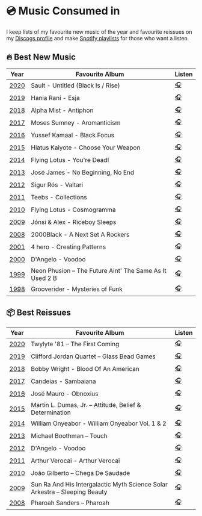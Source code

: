 # 💿 Music Consumed in 

I keep lists of my favourite new music of the year and favourite reissues on my [Discogs profile](https://www.discogs.com/user/oemebamo/lists) and make [Spotify playlists](https://open.spotify.com/user/116694013?si=elZ3j5jUQom1bn0mLyu2bw) for those who want a listen. 

## 🔥 Best New Music

| Year | Favourite Album | Listen |
| --- | --- | --- |
| [2020](https://www.discogs.com/lists/-2020-Best-New-Music/552240) | Sault - Untitled (Black Is / Rise) | [🎧](https://open.spotify.com/playlist/3RrRRrNusnqNZF7XWP8dKx?si=aGoXYNxNRx-d6UF-XKoy9g) |
| [2019](https://www.discogs.com/lists/-2019-Best-New-Music/477834) | Hania Rani - Esja | [🎧](https://open.spotify.com/playlist/20FvwdYGpIbY2Y5ZjWZo7Y?si=8gTX4khPRAyTRp8sIpjkwA) |
| [2018](https://www.discogs.com/lists/-2018-Best-New-Music/407504) | Alpha Mist - Antiphon | [🎧](https://open.spotify.com/user/116694013/playlist/4Kb3fCdASK1G2DB33bdlpb?si=EDIto6EFSWKNNgUM1ArxSg) |
| [2017](https://www.discogs.com/lists/-2017-Best-New-Music/377551) | Moses Sumney - Aromanticism | [🎧](https://open.spotify.com/user/116694013/playlist/4ocBlXla0rcgXYGEAlZiyR) |
| [2016](https://www.discogs.com/lists/-2016-Best-New-Music/321740) | Yussef Kamaal - Black Focus | [🎧](https://open.spotify.com/user/116694013/playlist/0ATpsCwLlpjneikmFHS9bm) |
| [2015](https://www.discogs.com/lists/-2015-Best-New-Music/267676) | Hiatus Kaiyote - Choose Your Weapon | [🎧](https://open.spotify.com/user/116694013/playlist/2guGeFLVQGqYsUeOkwvyzc) |
| [2014](https://www.discogs.com/lists/-2014-Best-New-Music/269679) | Flying Lotus - You're Dead! | [🎧](https://open.spotify.com/user/116694013/playlist/7b0y2TIqqLBdynSxEvl8Bm) |
| [2013](https://www.discogs.com/lists/-2013-Best-New-Music/269680) | José James - No Beginning, No End | [🎧](https://open.spotify.com/user/116694013/playlist/2JvGAF8MpqMJuwEvQyFMEN) |
| [2012](https://www.discogs.com/lists/-2012-Best-New-Music/269692) | Sigur Rós - Valtari | [🎧](https://open.spotify.com/user/116694013/playlist/5gSeqacokV89uIBoOSWKZW) |
| [2011](https://www.discogs.com/lists/-2011-Best-New-Music/407692) | Teebs - Collections | [🎧](https://open.spotify.com/user/116694013/playlist/3WCTw8YbpxrKCxK4cASVTy) |
| [2010](https://www.discogs.com/lists/-2010-Best-New-Music/407700) | Flying Lotus - Cosmogramma | [🎧](https://open.spotify.com/user/116694013/playlist/1vEIDiRBhTG4hLMgspfAfx) |
| [2009](https://www.discogs.com/lists/-2009-Best-New-Music/407737) | Jónsi & Alex - Riceboy Sleeps | [🎧](https://open.spotify.com/user/116694013/playlist/4u07fw5FcDODNDD7JB9Ur1) |
| [2008](https://www.discogs.com/lists/-2008-Best-New-Music/407739) | 2000Black - A Next Set A Rockers | [🎧](https://open.spotify.com/user/116694013/playlist/0VMPAMsSEf1KQD2TtBPjR2) |
| [2001](https://www.discogs.com/lists/-2001-Best-New-Music/538381) | 4 hero - Creating Patterns | [🎧](https://open.spotify.com/playlist/5twcMjw2isl4ynBKiTso2I?si=Ctnera80TNisfnfurO5WPw) |
| [2000](https://www.discogs.com/lists/-2000-Best-New-Music/538375) | D'Angelo - Voodoo | [🎧](https://open.spotify.com/playlist/3xVcJNngbOAfDfimf9KHSg?si=MLsmLh6JRDiRdMnqeqWhbQ) |
| [1999](https://www.discogs.com/lists/-1999-Best-New-Music/537570) | Neon Phusion – The Future Aint' The Same As It Used 2 B | [🎧](https://open.spotify.com/playlist/0WoZL95rx39trBwJEanGtZ?si=jZJruV6KTFSGceTj6xqG4g) |
| [1998](https://www.discogs.com/lists/-1998-Best-New-Music/538369) | Grooverider - Mysteries of Funk | [🎧](https://open.spotify.com/playlist/6H1TX689u48GI6E48Y5xPj?si=XfDNcq8iSZm9I8e1mEzG2g) |

## 📦 Best Reissues

| Year | Favourite Album | Listen |
| --- | --- | --- |
| [2020](https://www.discogs.com/lists/-2020-Best-Reissues/550166) | Twylyte '81 – The First Coming | [🎧](https://open.spotify.com/playlist/4ptHHmEYtjVYgWdkZYUBqu?si=JXgQ4GAUSFuKewQLJANNYA) |
| [2019](https://www.discogs.com/lists/-2019-Best-Reissues/477833) | Clifford Jordan Quartet – Glass Bead Games | [🎧](https://open.spotify.com/playlist/2wa3K77HTOGbsxIufvtbbC?si=yx-CWQY6TfSYOwXzqWSD_g) |
| [2018](https://www.discogs.com/lists/-2018-Best-Reissues/407505) | Bobby Wright - Blood Of An American | [🎧](https://open.spotify.com/user/116694013/playlist/5mcclZb53s1OfbKPCVL0Tq?si=g7_2mkG4RXGAa-Sjz7JkqQ) |
| [2017](https://www.discogs.com/lists/-2017-Best-Reissues/377650) | Candeias - Sambaiana | [🎧](https://open.spotify.com/user/116694013/playlist/2EMO7dUsIIBg2TcGqvUQX8) |
| [2016](https://www.discogs.com/lists/-2016-Best-Reissues/321709) | José Mauro - Obnoxius | [🎧](https://open.spotify.com/user/116694013/playlist/0O3xqjwvGwKuZcagL63Ly8) |
| [2015](https://www.discogs.com/lists/-2015-Best-Reissues/267680) | Martin L. Dumas, Jr. – Attitude, Belief & Determination | [🎧](https://open.spotify.com/playlist/0dHCQv62T8J7x7NSfNTBuu?si=Q1wbY3gXTHyvFnEL9h7_Lw) |
| [2014](https://www.discogs.com/lists/-2014-Best-Reissues/269684) | William Onyeabor - William Onyeabor Vol. 1 & 2 | [🎧](https://open.spotify.com/playlist/34xtS9ksWWwO9KvzMAZySH?si=Dv7bCz9JRimy-vVgI_o53w) |
| [2013](https://www.discogs.com/lists/-2013-Best-Reissues/269685) | Michael Boothman – Touch | [🎧](https://open.spotify.com/playlist/5Up36vdl6HkiHJrbd96avM?si=byq8M-9lT4adNWTGkBQ8gQ) |
| [2012](https://www.discogs.com/lists/-2012-Best-Reissues/407611) | D'Angelo - Voodoo | [🎧](https://open.spotify.com/playlist/2w1MhNXTwHJ1uVsMHjhXOd?si=9lIA9dnoTaiVIvKVOXIyyA) |
| [2011](https://www.discogs.com/lists/-2011-Best-Reissues/407694) | Arthur Verocai - Arthur Verocai | [🎧](https://open.spotify.com/playlist/4Io6ttoEOWBTKce6pER5uC?si=15GY2pw2Rw2E6XbrYarWvw) |
| [2010](https://www.discogs.com/lists/-2010-Best-Reissues/407699) | João Gilberto – Chega De Saudade | [🎧](https://open.spotify.com/playlist/67N9lXczPP0cZBw8EIyDC9?si=OswIeTZRSGuFguueJ6lbBA) |
| [2009](https://www.discogs.com/lists/-2009-Best-Reissues/407738) | Sun Ra And His Intergalactic Myth Science Solar Arkestra – Sleeping Beauty | [🎧](https://open.spotify.com/playlist/3pvak1M5PGMcjxr8b4PLyq?si=dpB3wHhSRtCfrjQeFaAYQw) |
| [2008](https://www.discogs.com/lists/-2008-Best-Reissues/407741) | Pharoah Sanders – Pharoah | [🎧](https://open.spotify.com/playlist/0V1Zp3h1Pf07whwg6sXbgS?si=A5TzacDgQe6EfVXITyIeKQ) |



